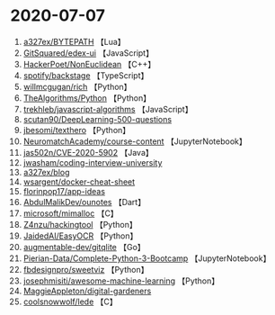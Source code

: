 # 2020-07-07

1. [a327ex/BYTEPATH](https://github.com/a327ex/BYTEPATH) 【Lua】
2. [GitSquared/edex-ui](https://github.com/GitSquared/edex-ui) 【JavaScript】
3. [HackerPoet/NonEuclidean](https://github.com/HackerPoet/NonEuclidean) 【C++】
4. [spotify/backstage](https://github.com/spotify/backstage) 【TypeScript】
5. [willmcgugan/rich](https://github.com/willmcgugan/rich) 【Python】
6. [TheAlgorithms/Python](https://github.com/TheAlgorithms/Python) 【Python】
7. [trekhleb/javascript-algorithms](https://github.com/trekhleb/javascript-algorithms) 【JavaScript】
8. [scutan90/DeepLearning-500-questions](https://github.com/scutan90/DeepLearning-500-questions) 
9. [jbesomi/texthero](https://github.com/jbesomi/texthero) 【Python】
10. [NeuromatchAcademy/course-content](https://github.com/NeuromatchAcademy/course-content) 【JupyterNotebook】
11. [jas502n/CVE-2020-5902](https://github.com/jas502n/CVE-2020-5902) 【Java】
12. [jwasham/coding-interview-university](https://github.com/jwasham/coding-interview-university) 
13. [a327ex/blog](https://github.com/a327ex/blog) 
14. [wsargent/docker-cheat-sheet](https://github.com/wsargent/docker-cheat-sheet) 
15. [florinpop17/app-ideas](https://github.com/florinpop17/app-ideas) 
16. [AbdulMalikDev/ounotes](https://github.com/AbdulMalikDev/ounotes) 【Dart】
17. [microsoft/mimalloc](https://github.com/microsoft/mimalloc) 【C】
18. [Z4nzu/hackingtool](https://github.com/Z4nzu/hackingtool) 【Python】
19. [JaidedAI/EasyOCR](https://github.com/JaidedAI/EasyOCR) 【Python】
20. [augmentable-dev/gitqlite](https://github.com/augmentable-dev/gitqlite) 【Go】
21. [Pierian-Data/Complete-Python-3-Bootcamp](https://github.com/Pierian-Data/Complete-Python-3-Bootcamp) 【JupyterNotebook】
22. [fbdesignpro/sweetviz](https://github.com/fbdesignpro/sweetviz) 【Python】
23. [josephmisiti/awesome-machine-learning](https://github.com/josephmisiti/awesome-machine-learning) 【Python】
24. [MaggieAppleton/digital-gardeners](https://github.com/MaggieAppleton/digital-gardeners) 
25. [coolsnowwolf/lede](https://github.com/coolsnowwolf/lede) 【C】
